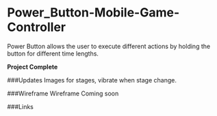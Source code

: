 # Power_Button-Mobile-Game-Controller

Power Button allows the user to execute different actions by holding the button for different time lengths.

**Project Complete**

###Updates
Images for stages, vibrate when stage change.

###Wireframe
Wireframe Coming soon

###Links
